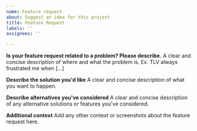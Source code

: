 ```yaml
---
name: Feature request
about: Suggest an idea for this project
title: Feature Request
labels: ''
assignees: ''

---
```


**Is your feature request related to a problem? Please describe.**
A clear and concise description of where and what the problem is. Ex. TLV always frustrated me when [...]

**Describe the solution you'd like**
A clear and concise description of what you want to happen.

**Describe alternatives you've considered**
A clear and concise description of any alternative solutions or features you've considered.

**Additional context**
Add any other context or screenshots about the feature request here.
